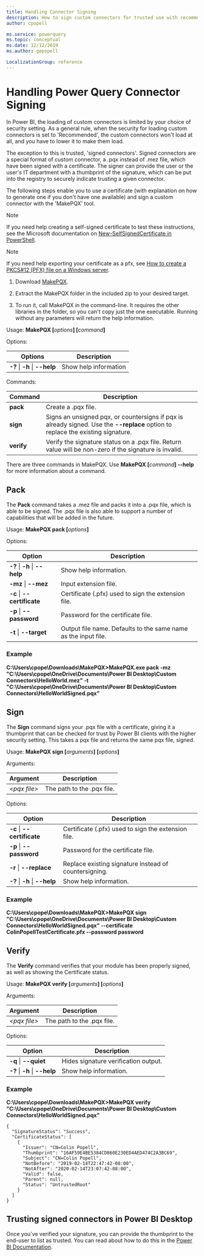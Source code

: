 ```yaml
---
title: Handling Connector Signing
description: How to sign custom connectors for trusted use with recommended security levels
author: cpopell

ms.service: powerquery
ms.topic: conceptual
ms.date: 12/12/2019
ms.author: gepopell

LocalizationGroup: reference
---
```


# Handling Power Query Connector Signing 

In Power BI, the loading of custom connectors is limited by your choice of security setting. As a general rule, when the security for loading custom connectors is set to 'Recommended', the custom connectors won't load at all, and you have to lower it to make them load.

The exception to this is trusted, 'signed connectors'. Signed connectors are a special format of custom connector, a .pqx instead of .mez file, which have been signed with a certificate. The signer can provide the user or the user's IT department with a thumbprint of the signature, which can be put into the registry to securely indicate trusting a given connector.

The following steps enable you to use a certificate (with explanation on how to generate one if you don't have one available) and sign a custom connector with the 'MakePQX' tool.

>[!Note]
> If you need help creating a self-signed certificate to test these instructions, see the Microsoft documentation on [New-SelfSignedCertificate in PowerShell](https://docs.microsoft.com/powershell/module/pkiclient/new-selfsignedcertificate?view=win10-ps). 

>[!Note]
> If you need help exporting your certificate as a pfx, see [How to create a PKCS#12 (PFX) file on a Windows server](https://knowledge.digicert.com/solution/SO26065.html). 

1. Download [MakePQX](https://aka.ms/makepqx).

2. Extract the MakePQX folder in the included zip to your desired target. 

3. To run it, call MakePQX in the command-line. It requires the other libraries in the folder, so you can't copy just the one executable. Running without any parameters will return the help information. 

Usage: **MakePQX [**_options_**] [**_command_**]** 

Options: 

| Options | Description |
|---------|-------------|
|  **-?**  \| **-h** \| **--help** | Show help information |

Commands: 

| Command | Description |
|---------|-------------|
|  **pack** |   Create a .pqx file. |
|  **sign** |   Signs an unsigned pqx, or countersigns if pqx is already signed. Use the **--replace** option to replace the existing signature. |
|  **verify** | Verify the signature status on a .pqx file. Return value will be non-zero if the signature is invalid. |

 
There are three commands in MakePQX. Use **MakePQX [**_command_**] --help** for more information about a command. 

## Pack 

The **Pack** command takes a .mez file and packs it into a .pqx file, which is able to be signed. The .pqx file is also able to support a number of capabilities that will be added in the future.

Usage: **MakePQX pack \[**_options_**\]** 

Options: 

| Option | Description |
|--------|-------------|
|  **-?**  \| **-h** \| **--help** |   Show help information. |
|  **-mz** \| **--mez** |         Input extension file. |
|  **-c**  \| **--certificate** | Certificate (.pfx) used to sign the extension file. |
|  **-p**  \| **--password** |    Password for the certificate file. |
|  **-t**  \| **--target** |      Output file name. Defaults to the same name as the input file. |

### Example 

**C:\Users\cpope\Downloads\MakePQX>MakePQX.exe pack -mz "C:\Users\cpope\OneDrive\Documents\Power BI Desktop\Custom Connectors\HelloWorld.mez" -t "C:\Users\cpope\OneDrive\Documents\Power BI Desktop\Custom Connectors\HelloWorldSigned.pqx"**

## Sign 

The **Sign** command signs your .pqx file with a certificate, giving it a thumbprint that can be checked for trust by Power BI clients with the higher security setting. This takes a pqx file and returns the same pqx file, signed.

Usage: **MakePQX sign \[**_arguments_**\] \[**_options_**\]** 

Arguments: 

| Argument   | Description                |
|------------|----------------------------|
| _\<pqx file\>_ | The path to the .pqx file. | 

Options:

| Option | Description |
|--------|-------------|
|  **-c**  \| **--certificate** | Certificate (.pfx) used to sign the extension file. |
| **-p**  \| **--password** |    Password for the certificate file. |
|  **-r** \| **--replace**   |    Replace existing signature instead of countersigning. |
|  **-?**  \| **-h** \| **--help** |   Show help information. |

### Example 

**C:\Users\cpope\Downloads\MakePQX>MakePQX sign "C:\Users\cpope\OneDrive\Documents\Power BI Desktop\Custom Connectors\HelloWorldSigned.pqx" --certificate ColinPopellTestCertificate.pfx --password password**

## Verify 

The **Verify** command verifies that your module has been properly signed, as well as showing the Certificate status.

Usage: **MakePQX verify \[**_arguments_**\] \[**_options_**\]** 

Arguments: 

| Argument   | Description                |
|------------|----------------------------|
| _\<pqx file\>_ | The path to the .pqx file. | 

Options: 

| Option             | Description                           |
|--------------------|---------------------------------------|
| **-q** \| **--quiet**      | Hides signature verification output.  |
| **-?** \| **-h** \| **--help** | Show help information.                 |

### Example 


**C:\Users\cpope\Downloads\MakePQX>MakePQX verify "C:\Users\cpope\OneDrive\Documents\Power BI Desktop\Custom Connectors\HelloWorldSigned.pqx"**
```
{ 
  "SignatureStatus": "Success", 
  "CertificateStatus": [ 
    { 
      "Issuer": "CN=Colin Popell", 
      "Thumbprint": "16AF59E4BE5384CD860E230ED4AED474C2A3BC69", 
      "Subject": "CN=Colin Popell", 
      "NotBefore": "2019-02-14T22:47:42-08:00", 
      "NotAfter": "2020-02-14T23:07:42-08:00", 
      "Valid": false, 
      "Parent": null, 
      "Status": "UntrustedRoot" 
    } 
  ] 
} 
```

## Trusting signed connectors in Power BI Desktop

Once you’ve verified your signature, you can provide the thumbprint to the end-user to list as trusted. You can read about how to do this in the [Power BI Documentation](https://docs.microsoft.com/power-bi/desktop-trusted-third-party-connectors).
